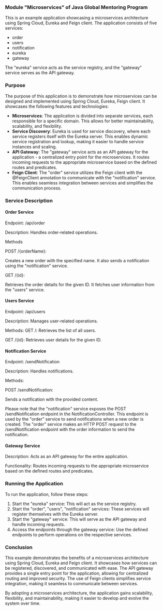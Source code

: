 ### Module "Microservices" of Java Global Mentoring Program

This is an example application showcasing a microservices architecture using Spring Cloud, Eureka and Feign client.
The application consists of five services: 
* order
* users
* notification
* eureka
* gateway

The "eureka" service acts as the service registry, and the "gateway" service serves as the API gateway.

### Purpose
The purpose of this application is to demonstrate how microservices can be designed and implemented using Spring Cloud, Eureka, Feign client. It showcases the following features and technologies:

* **Microservices**: The application is divided into separate services, each responsible for a specific domain. This allows for better maintainability, scalability, and flexibility. 
* **Service Discovery**: Eureka is used for service discovery, where each service registers itself with the Eureka server. This enables dynamic service registration and lookup, making it easier to handle service instances and scaling. 
* **API Gateway**: The "gateway" service acts as an API gateway for the application - a centralized entry point for the microservices. It routes incoming requests to the appropriate microservice based on the defined routes and predicates. 
* **Feign Client**: The "order" service utilizes the Feign client with the @FeignClient annotation to communicate with the "notification" service. This enables seamless integration between services and simplifies the communication process.

### Service Description
#### Order Service
Endpoint: /api/order

Description: Handles order-related operations.

Methods

POST /{orderName}:

Creates a new order with the specified name. It also sends a notification using the "notification" service. 

GET /{id}:

Retrieves the order details for the given ID. It fetches user information from the "users" service. 

#### Users Service
Endpoint: /api/users 

Description: Manages user-related operations.


Methods:
GET /: Retrieves the list of all users.

GET /{id}: Retrieves user details for the given ID.

#### Notification Service
Endpoint: /sendNotification

Description: Handles notifications.

Methods:

POST /sendNotification:

Sends a notification with the provided content.

Please note that the "notification" service exposes the POST /sendNotification endpoint in the NotificationController. This endpoint is used by the "order" service to send notifications when a new order is created.
The "order" service makes an HTTP POST request to the /sendNotification endpoint with the order information to send the notification.

#### Gateway Service

Description: Acts as an API gateway for the entire application. 

Functionality: Routes incoming requests to the appropriate microservice based on the defined routes and predicates.

### Running the Application
To run the application, follow these steps:

1. Start the "eureka" service: This will act as the service registry. 
2. Start the "order", "users", "notification" services: These services will register themselves with the Eureka server. 
3. Start the "gateway" service: This will serve as the API gateway and handle incoming requests. 
4. Access the endpoints through the gateway service: Use the defined endpoints to perform operations on the respective services.

### Conclusion
This example demonstrates the benefits of a microservices architecture using Spring Cloud, Eureka and Feign client. It showcases how services can be registered, discovered, and communicated with ease. The API gateway provides a single entry point for the application, allowing for centralized routing and improved security. The use of Feign clients simplifies service integration, making it seamless to communicate between services.

By adopting a microservices architecture, the application gains scalability, flexibility, and maintainability, making it easier to develop and evolve the system over time.
